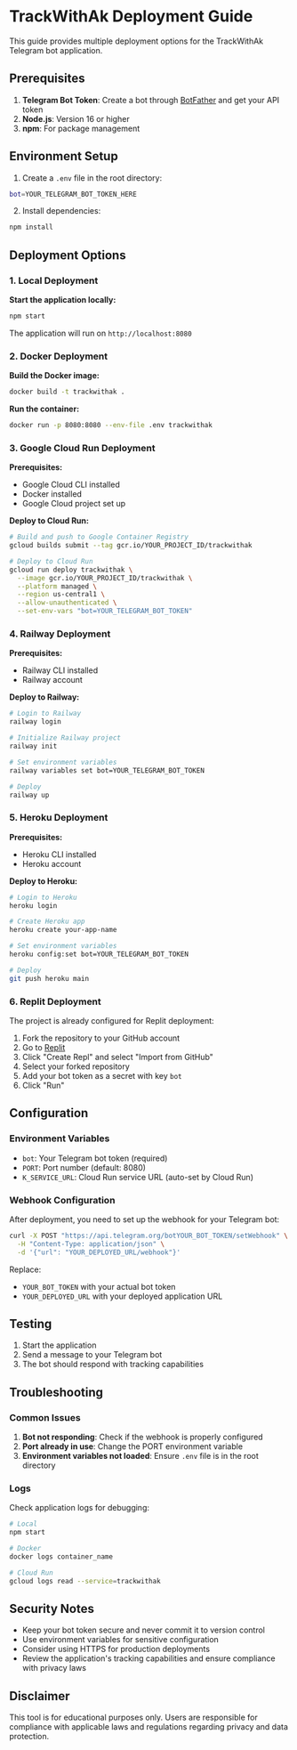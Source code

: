 # TrackWithAk Deployment Guide

This guide provides multiple deployment options for the TrackWithAk Telegram bot application.

## Prerequisites

1. **Telegram Bot Token**: Create a bot through [BotFather](https://t.me/BotFather) and get your API token
2. **Node.js**: Version 16 or higher
3. **npm**: For package management

## Environment Setup

1. Create a `.env` file in the root directory:
```bash
bot=YOUR_TELEGRAM_BOT_TOKEN_HERE
```

2. Install dependencies:
```bash
npm install
```

## Deployment Options

### 1. Local Deployment

**Start the application locally:**
```bash
npm start
```

The application will run on `http://localhost:8080`

### 2. Docker Deployment

**Build the Docker image:**
```bash
docker build -t trackwithak .
```

**Run the container:**
```bash
docker run -p 8080:8080 --env-file .env trackwithak
```

### 3. Google Cloud Run Deployment

**Prerequisites:**
- Google Cloud CLI installed
- Docker installed
- Google Cloud project set up

**Deploy to Cloud Run:**
```bash
# Build and push to Google Container Registry
gcloud builds submit --tag gcr.io/YOUR_PROJECT_ID/trackwithak

# Deploy to Cloud Run
gcloud run deploy trackwithak \
  --image gcr.io/YOUR_PROJECT_ID/trackwithak \
  --platform managed \
  --region us-central1 \
  --allow-unauthenticated \
  --set-env-vars "bot=YOUR_TELEGRAM_BOT_TOKEN"
```

### 4. Railway Deployment

**Prerequisites:**
- Railway CLI installed
- Railway account

**Deploy to Railway:**
```bash
# Login to Railway
railway login

# Initialize Railway project
railway init

# Set environment variables
railway variables set bot=YOUR_TELEGRAM_BOT_TOKEN

# Deploy
railway up
```

### 5. Heroku Deployment

**Prerequisites:**
- Heroku CLI installed
- Heroku account

**Deploy to Heroku:**
```bash
# Login to Heroku
heroku login

# Create Heroku app
heroku create your-app-name

# Set environment variables
heroku config:set bot=YOUR_TELEGRAM_BOT_TOKEN

# Deploy
git push heroku main
```

### 6. Replit Deployment

The project is already configured for Replit deployment:

1. Fork the repository to your GitHub account
2. Go to [Replit](https://replit.com)
3. Click "Create Repl" and select "Import from GitHub"
4. Select your forked repository
5. Add your bot token as a secret with key `bot`
6. Click "Run"

## Configuration

### Environment Variables

- `bot`: Your Telegram bot token (required)
- `PORT`: Port number (default: 8080)
- `K_SERVICE_URL`: Cloud Run service URL (auto-set by Cloud Run)

### Webhook Configuration

After deployment, you need to set up the webhook for your Telegram bot:

```bash
curl -X POST "https://api.telegram.org/botYOUR_BOT_TOKEN/setWebhook" \
  -H "Content-Type: application/json" \
  -d '{"url": "YOUR_DEPLOYED_URL/webhook"}'
```

Replace:
- `YOUR_BOT_TOKEN` with your actual bot token
- `YOUR_DEPLOYED_URL` with your deployed application URL

## Testing

1. Start the application
2. Send a message to your Telegram bot
3. The bot should respond with tracking capabilities

## Troubleshooting

### Common Issues

1. **Bot not responding**: Check if the webhook is properly configured
2. **Port already in use**: Change the PORT environment variable
3. **Environment variables not loaded**: Ensure `.env` file is in the root directory

### Logs

Check application logs for debugging:
```bash
# Local
npm start

# Docker
docker logs container_name

# Cloud Run
gcloud logs read --service=trackwithak
```

## Security Notes

- Keep your bot token secure and never commit it to version control
- Use environment variables for sensitive configuration
- Consider using HTTPS for production deployments
- Review the application's tracking capabilities and ensure compliance with privacy laws

## Disclaimer

This tool is for educational purposes only. Users are responsible for compliance with applicable laws and regulations regarding privacy and data protection.
